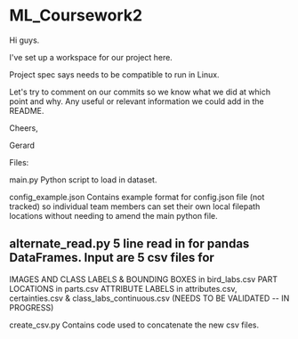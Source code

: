 # ML_Coursework2
Hi guys.

I've set up a workspace for our project here.

Project spec says needs to be compatible to run in Linux.

Let's try to comment on our commits so we know what we did at which point and why. Any useful or relevant information we could add in the README.

Cheers,

Gerard



Files:

main.py
Python script to load in dataset.

config_example.json
Contains example format for config.json file (not tracked) so individual team members can set their own local
filepath locations without needing to amend the main python file.

alternate_read.py
5 line read in for pandas DataFrames. Input are 5 csv files for
---------------------------------------------------------------
IMAGES AND CLASS LABELS & BOUNDING BOXES in bird_labs.csv
PART LOCATIONS in parts.csv
ATTRIBUTE LABELS in attributes.csv, certainties.csv & class_labs_continuous.csv
(NEEDS TO BE VALIDATED -- IN PROGRESS)

create_csv.py
Contains code used to concatenate the new csv files.
